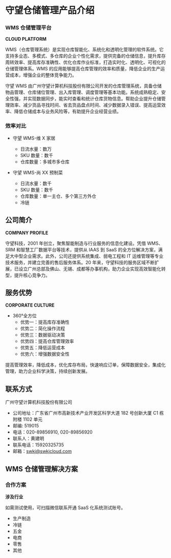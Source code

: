 # 守望仓储管理产品介绍

### WMS 仓储管理平台
**CLOUD PLATFORM**

WMS（仓库管理系统）是实现仓库智能化、系统化和透明化管理的软件系统。它支持多业态、多模式、多仓库的企业个性化需求，提供完备的仓储信息，提升库存周转效率、提高库存准确性、优化仓库作业标准，打造实时化、透明化、可视化的仓储管理体系。WMS 的应用能够提高仓库管理的效率和质量，降低企业的生产运营成本，增强企业的整体竞争能力。

守望 WMS 由广州守望计算机科技股份有限公司开发的仓库管理系统，具备仓储物品管理、仓库储位管理、出入库管理、调度管理等基本功能。系统成熟稳定、安全性强，并实现数据同步，能实时查看和统计仓库货物信息。帮助企业提升仓储管理效率、减少货品寻找时间、省去货品盘点时间、减少数据录入错误、提高运营效率、降低仓储成本与业务风险等，有助提升企业经营业绩。

### 效率对比
- 守望 WMS-维 X 家居
  - 日流水量：数万
  - SKU 数量：数千
  - 仓库数量：多城市多仓库

- 守望 WMS-尚 XX 预制菜
  - 日流水量：数千
  - SKU 数量：数千
  - 仓库数量：单一主仓、多个第三方外仓
  - 冷链

## 公司简介
**COMPANY PROFILE**

守望科技，2001 年创立，聚焦智能制造与行业服务的信息化建设。凭借 WMS、SRM 和智慧工厂数据平台等技术，提供从 IAAS 到 SaaS 的全方位解决方案，满足大中型企业需求。此外，公司还提供系统集成、弱电工程和 IT 运维管理等专业技术服务，并建立完善的售后服务体系。20 年来，守望科技的服务区域不断扩展，已设立广州总部及佛山、无锡、成都等办事机构，助力企业实现高效智能化转型，提升核心竞争力。

## 服务优势
**CORPORATE CULTURE**

- 360°全方位
  - 优势一：提高库存准确性
  - 优势二：简化操作流程
  - 优势三：数据驱动决策
  - 优势四：提高仓库管理效率
  - 优势五：降低运营成本
  - 优势六：增强数据安全性

提高管理效率，降低成本，优化库存布局，快速响应订单，保障数据安全，集成化管理，助力企业科学决策，持续创新发展。

## 联系方式
广州守望计算机科技股份有限公司

- 公司地址：广东省广州市高新技术产业开发区科学大道 182 号创新大厦 C1 栋附楼 1102 单元
- 邮编: 519015
- 电话：020-89856910, 020-89856920
- 联系人：黄建明
- 联系电话：15920325735
- 邮箱：swkj@swkjcloud.com

## WMS 仓储管理解决方案
### 合作方案
**涉及行业**

如需测试使用，可扫描微信联系开通 SaaS 化系统测试账号。

- 生产制造
- 冷链
- 五金
- 电商
- 零售
- 其他
